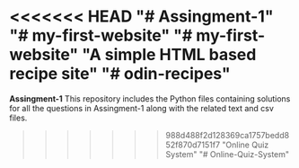 <<<<<<< HEAD
"# Assingment-1" 
"# my-first-website" 
"# my-first-website" 
"A simple HTML based recipe site" 
"# odin-recipes" 
=======
**Assingment-1**
This repository includes the Python files containing solutions for all the questions in Assingment-1 along with the related text and csv files.
>>>>>>> 988d488f2d128369ca1757bedd852f870d7151f7
"Online Quiz System" 
"# Online-Quiz-System" 
